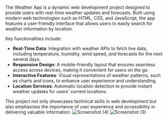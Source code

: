 The Weather App is a dynamic web development project designed to provide users with real-time weather updates and forecasts. Built using modern web technologies such as HTML, CSS, and JavaScript, the app features a user-friendly interface that allows users to easily search for weather information by location. 

Key functionalities include:

- **Real-Time Data**: Integration with weather APIs to fetch live data, including temperature, humidity, wind speed, and forecasts for the next several days.
- **Responsive Design**: A mobile-friendly layout that ensures seamless access across devices, making it convenient for users on the go.
- **Interactive Features**: Visual representations of weather patterns, such as charts and icons, to enhance user experience and understanding.
- **Location Services**: Automatic location detection to provide instant weather updates for users' current locations.

This project not only showcases technical skills in web development but also emphasizes the importance of user experience and accessibility in delivering valuable information.
![Screenshot (4)](https://github.com/user-attachments/assets/bf29946c-c834-479b-98cc-8bd44adf8374)
![Screenshot (3)](https://github.com/user-attachments/assets/de7d8c04-444f-479f-9671-97c2b10bfda4)


